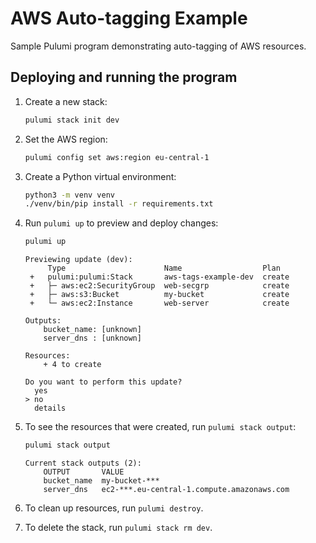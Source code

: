 # AWS Auto-tagging Example

Sample Pulumi program demonstrating auto-tagging of AWS resources.

## Deploying and running the program

1. Create a new stack:

   ```bash
   pulumi stack init dev
   ```

1. Set the AWS region:

   ```bash
   pulumi config set aws:region eu-central-1
   ```

1. Create a Python virtual environment:

   ```bash
   python3 -m venv venv
   ./venv/bin/pip install -r requirements.txt
   ```

1. Run `pulumi up` to preview and deploy changes:

   ```bash
   pulumi up
   ```

   ```
   Previewing update (dev):
        Type                      Name                  Plan
    +   pulumi:pulumi:Stack       aws-tags-example-dev  create
    +   ├─ aws:ec2:SecurityGroup  web-secgrp            create
    +   ├─ aws:s3:Bucket          my-bucket             create
    +   └─ aws:ec2:Instance       web-server            create

   Outputs:
       bucket_name: [unknown]
       server_dns : [unknown]

   Resources:
       + 4 to create

   Do you want to perform this update?
     yes
   > no
     details
   ```

1. To see the resources that were created, run `pulumi stack output`:

   ```bash
   pulumi stack output
   ```

   ```
   Current stack outputs (2):
       OUTPUT       VALUE
       bucket_name  my-bucket-***
       server_dns   ec2-***.eu-central-1.compute.amazonaws.com
   ```

1. To clean up resources, run `pulumi destroy`.

1. To delete the stack, run `pulumi stack rm dev`.
